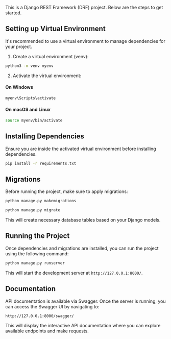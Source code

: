 This is a Django REST Framework (DRF) project. Below are the steps to get started.

## Setting up Virtual Environment

It's recommended to use a virtual environment to manage dependencies for your project.

1. Create a virtual environment (venv):

```bash
python3 -m venv myenv
```

2. Activate the virtual environment:

#### On Windows
```bash
myenv\Scripts\activate
```

#### On macOS and Linux
```bash
source myenv/bin/activate
```

## Installing Dependencies

Ensure you are inside the activated virtual environment before installing dependencies.

```bash
pip install -r requirements.txt
```

## Migrations

Before running the project, make sure to apply migrations:

```bash
python manage.py makemigrations
```

```bash
python manage.py migrate
```

This will create necessary database tables based on your Django models.

## Running the Project

Once dependencies and migrations are installed, you can run the project using the following command:

```bash
python manage.py runserver
```

This will start the development server at `http://127.0.0.1:8000/`.

## Documentation

API documentation is available via Swagger. Once the server is running, you can access the Swagger UI by navigating to:

```
http://127.0.0.1:8000/swagger/
```

This will display the interactive API documentation where you can explore available endpoints and make requests.
